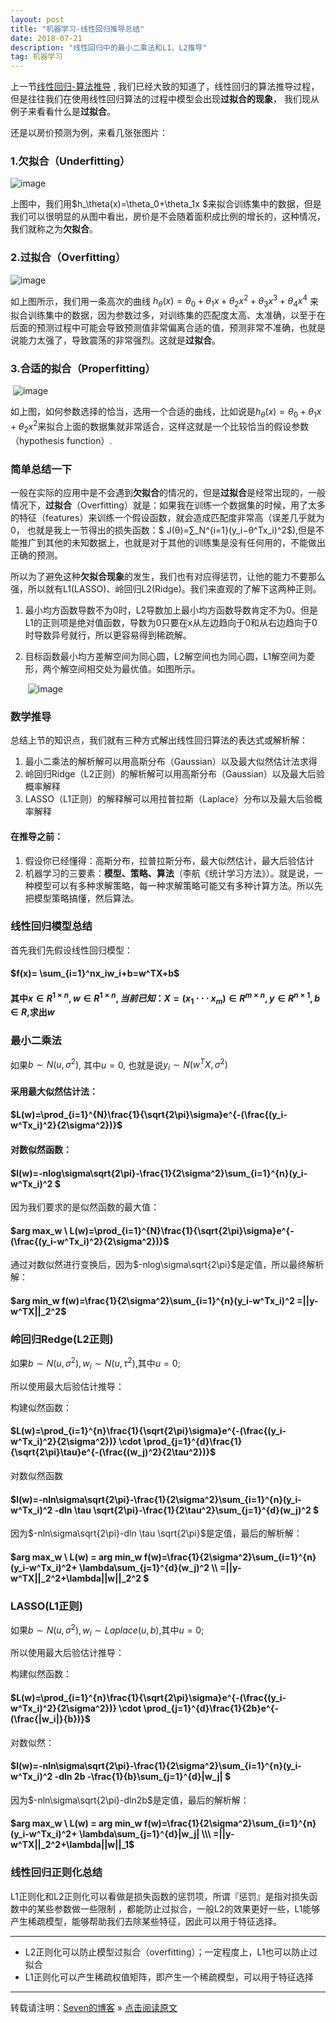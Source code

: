 ```yaml
---
layout: post
title: "机器学习-线性回归推导总结"
date: 2018-07-21 
description: "线性回归中的最小二乘法和L1、L2推导"
tag: 机器学习
---   
```


上一节[线性回归-算法推导](https://sevenold.github.io/2018/07/ml-linearRegression/) , 我们已经大致的知道了，线性回归的算法推导过程，但是往往我们在使用线性回归算法的过程中模型会出现**过拟合的现象**， 我们现从例子来看看什么是**过拟合**。

还是以房价预测为例，来看几张张图片：

### **1.欠拟合（Underfitting）** 

![image](/images/ml/1.png)

上图中，我们用$h_\theta(x)=\theta_0+\theta_1x $来拟合训练集中的数据，但是我们可以很明显的从图中看出，房价是不会随着面积成比例的增长的，这种情况，我们就称之为**欠拟合**。



### **2.过拟合（Overfitting）** 

![image](/images/ml/2.png)

如上图所示，我们用一条高次的曲线 $h_θ(x)=θ_0+θ_1x+θ_2x^2+θ_3x^3+θ_4x^4$ 来拟合训练集中的数据，因为参数过多，对训练集的匹配度太高、太准确，以至于在后面的预测过程中可能会导致预测值非常偏离合适的值，预测非常不准确，也就是说能力太强了，导致震荡的非常强烈。这就是**过拟合**。 



### **3.合适的拟合（Properfitting）** 

​								    ![image](/images/ml/3.png)

如上图，如何参数选择的恰当，选用一个合适的曲线，比如说是$h_θ(x)=θ_0+θ_1x+θ_2x^2$来拟合上面的数据集就非常适合，这样这就是一个比较恰当的假设参数（hypothesis function）.

### **简单总结一下**

一般在实际的应用中是不会遇到**欠拟合**的情况的，但是**过拟合**是经常出现的，一般情况下，**过拟合**（Overfitting）就是：如果我在训练一个数据集的时候，用了太多的特征（features）来训练一个假设函数，就会造成匹配度非常高（误差几乎就为0， 也就是我上一节得出的损失函数：$ J(θ)=∑_N^{i=1}(y_i−θ^Tx_i)^2$),但是不能推广到其他的未知数据上，也就是对于其他的训练集是没有任何用的，不能做出正确的预测。



所以为了避免这种**欠拟合现象**的发生，我们也有对应得惩罚，让他的能力不要那么强，所以就有L1(LASSO)、岭回归L2(Ridge)。我们来直观的了解下这两种正则。

1. 最小均方函数导数不为0时，L2导数加上最小均方函数导数肯定不为0。但是L1的正则项是绝对值函数，导数为0只要在x从左边趋向于0和从右边趋向于0时导数异号就行，所以更容易得到稀疏解。

2. 目标函数最小均方差解空间为同心圆，L2解空间也为同心圆，L1解空间为菱形，两个解空间相交处为最优值。如图所示。

   ​								 ![image](/images/ml/4.png)



### 数学推导

总结上节的知识点，我们就有三种方式解出线性回归算法的表达式或解析解：

1. 最小二乘法的解析解可以用高斯分布（Gaussian）以及最大似然估计法求得
2. 岭回归Ridge（L2正则）的解析解可以用高斯分布（Gaussian）以及最大后验概率解释
3. LASSO（L1正则）的解释解可以用拉普拉斯（Laplace）分布以及最大后验概率解释



#### 在推导之前：

1. 假设你已经懂得：高斯分布，拉普拉斯分布，最大似然估计，最大后验估计
2. 机器学习的三要素：**模型、策略、算法**（李航《统计学习方法》）。就是说，一种模型可以有多种求解策略，每一种求解策略可能又有多种计算方法。所以先把模型策略搞懂，然后算法。



### 线性回归模型总结

首先我们先假设线性回归模型：

#### $f(x)= \sum_{i=1}^nx_iw_i+b=w^TX+b$

#### 其中$x \in R^{1\times n}, w\in R^{1\times n},当前已知：X=(x_1 \cdot \cdot \cdot x_m) \in R^{m\times n}, y \in R^{n\times 1}, b \in R$,求出$w$  

### 最小二乘法

如果$b \sim N(u, \sigma^2)$, 其中$u=0$, 也就是说$y_i \sim N(w^TX,\sigma^2)$

#### 采用最大似然估计法：

#### $L(w)=\prod_{i=1}^{N}\frac{1}{\sqrt{2\pi}\sigma}e^{-(\frac{(y_i-w^Tx_i)^2}{2\sigma^2})}$

#### 对数似然函数：

#### $l(w)=-nlog\sigma\sqrt{2\pi}-\frac{1}{2\sigma^2}\sum_{i=1}^{n}(y_i-w^Tx_i)^2 $

因为我们要求的是似然函数的最大值：

#### $arg max_w \ L(w)=\prod_{i=1}^{N}\frac{1}{\sqrt{2\pi}\sigma}e^{-(\frac{(y_i-w^Tx_i)^2}{2\sigma^2})}$

通过对数似然进行变换后，因为$-nlog\sigma\sqrt{2\pi}$是定值，所以最终解析解：

#### $arg min_w f(w)=\frac{1}{2\sigma^2}\sum_{i=1}^{n}(y_i-w^Tx_i)^2 =||y-w^TX||_2^2$

### 岭回归Redge(L2正则)

如果$b \sim N(u, \sigma^2), w_i \sim N(u, \tau^2)$,其中$u=0$;

所以使用最大后验估计推导：

构建似然函数：

#### $L(w)=\prod_{i=1}^{n}\frac{1}{\sqrt{2\pi}\sigma}e^{-(\frac{(y_i-w^Tx_i)^2}{2\sigma^2})} \cdot \prod_{j=1}^{d}\frac{1}{\sqrt{2\pi}\tau}e^{-(\frac{(w_j)^2}{2\tau^2})}$

对数似然函数

#### $l(w)=-nln\sigma\sqrt{2\pi}-\frac{1}{2\sigma^2}\sum_{i=1}^{n}(y_i-w^Tx_i)^2 -dln \tau \sqrt{2\pi}-\frac{1}{2\tau^2}\sum_{j=1}^{d}(w_j)^2 $

因为$-nln\sigma\sqrt{2\pi}-dln \tau \sqrt{2\pi}$是定值，最后的解析解：

#### $arg max_w \ L(w) = arg min_w f(w)=\frac{1}{2\sigma^2}\sum_{i=1}^{n}(y_i-w^Tx_i)^2+ \lambda\sum_{j=1}^{d}(w_j)^2 \\\  =||y-w^TX||_2^2+\lambda||w||_2^2 $



### LASSO(L1正则)

如果$b \sim N(u, \sigma^2), w_i \sim Laplace(u,b)$,其中$u=0$;

所以使用最大后验估计推导：

构建似然函数：

#### $L(w)=\prod_{i=1}^{n}\frac{1}{\sqrt{2\pi}\sigma}e^{-(\frac{(y_i-w^Tx_i)^2}{2\sigma^2})} \cdot \prod_{j=1}^{d}\frac{1}{2b}e^{-(\frac{|w_i|}{b})}$

对数似然：

#### $l(w)=-nln\sigma\sqrt{2\pi}-\frac{1}{2\sigma^2}\sum_{i=1}^{n}(y_i-w^Tx_i)^2 -dln 2b -\frac{1}{b}\sum_{j=1}^{d}|w_j| $

因为$-nln\sigma\sqrt{2\pi}-dln2b$是定值，最后的解析解：

#### $arg max_w \ L(w) = arg min_w f(w)=\frac{1}{2\sigma^2}\sum_{i=1}^{n}(y_i-w^Tx_i)^2+ \lambda\sum_{j=1}^{d}|w_j| \\\  =||y-w^TX||_2^2+\lambda||w||_1$



### 线性回归正则化总结

L1正则化和L2正则化可以看做是损失函数的惩罚项，所谓『惩罚』是指对损失函数中的某些参数做一些限制 ，都能防止过拟合，一般L2的效果更好一些，L1能够产生稀疏模型，能够帮助我们去除某些特征，因此可以用于特征选择。

-------

- L2正则化可以防止模型过拟合（overfitting）；一定程度上，L1也可以防止过拟合
- L1正则化可以产生稀疏权值矩阵，即产生一个稀疏模型，可以用于特征选择

-----




转载请注明：[Seven的博客](http://seven.github.io) » [点击阅读原文](https://sevenold.github.io/2018/07/ml-linearRegressionL1L2/)
